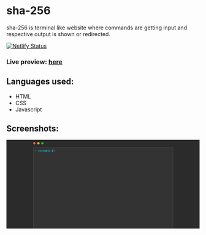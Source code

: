 
# sha-256
sha-256 is terminal like website where commands are getting input and respective output is shown or redirected.

[![Netlify Status](https://api.netlify.com/api/v1/badges/5d045f11-0b07-43bd-b0ae-3b7fcfd52bd0/deploy-status)](https://app.netlify.com/sites/sha-256/deploys)

### Live preview: [here](https://sha-256.netlify.app)

## Languages used:
- HTML
- CSS
- Javascript

## Screenshots:

<p align="center">
	<img src="/ss/1.png">
</p>
